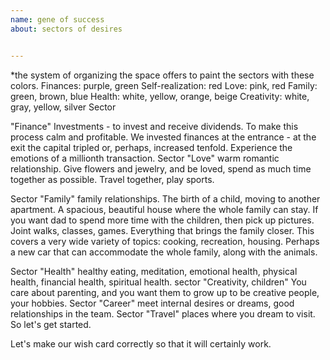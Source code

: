 ```yaml
---
name: gene of success
about: sectors of desires


---
```


*the system of organizing the space offers to paint the sectors with these colors.
 Finances: purple, green Self-realization: red Love: pink, red Family: green, brown, blue 
Health: white, yellow, orange, beige Creativity: white, gray, yellow, silver Sector
 
"Finance" Investments - to invest and receive dividends. To make this process calm and profitable. We invested finances at the entrance - at the exit the capital tripled or, perhaps, increased tenfold. 
Experience the emotions of a millionth transaction.
Sector "Love"
warm romantic relationship. Give flowers and jewelry, and be loved, spend as much time together as possible. Travel together, play sports.

  Sector "Family"
 family relationships. The birth of a child, moving to another apartment. A spacious, beautiful house where the whole family can stay. If you want dad to spend more time with the children, then pick up pictures. Joint walks, classes, games. Everything that brings the family closer. This covers a very wide variety of topics: cooking, recreation, housing. 
Perhaps a new car that can accommodate the whole family,
 along with the animals.

Sector "Health" healthy eating, meditation, emotional health, physical health, financial health, spiritual health. sector "Creativity, children" You care about parenting, and you want them to grow up to be creative people, your hobbies. Sector "Career" meet internal desires or dreams, good relationships in the team.
 Sector "Travel" places where you dream to visit. So let's get started.

 Let's make our wish card correctly so that it will certainly work.
